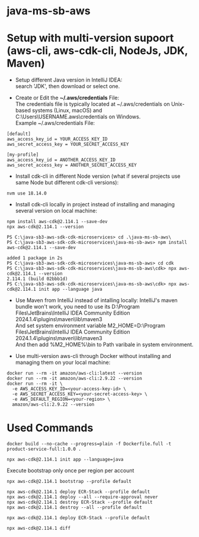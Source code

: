 # java-ms-sb-aws

# Setup with multi-version supoort (aws-cli, aws-cdk-cli, NodeJs, JDK, Maven)
- Setup different Java version in IntelliJ IDEA:  
search 'JDK', then download or select one.  

- Create or Edit the **~/.aws/credentials** File:  
The credentials file is typically located at ~/.aws/credentials on Unix-based systems (Linux, macOS) and C:\Users\USERNAME\.aws\credentials on Windows.  
Example ~/.aws/credentials File:
```
[default]
aws_access_key_id = YOUR_ACCESS_KEY_ID
aws_secret_access_key = YOUR_SECRET_ACCESS_KEY

[my-profile]
aws_access_key_id = ANOTHER_ACCESS_KEY_ID
aws_secret_access_key = ANOTHER_SECRET_ACCESS_KEY
```

- Install cdk-cli in different Node version (what if several projects use same Node but different cdk-cli versions):  
```
nvm use 18.14.0
```

- Install cdk-cli locally in project instead of installing and managing several version on local machine:  
```
npm install aws-cdk@2.114.1 --save-dev  
npx aws-cdk@2.114.1 --version
```

```
PS C:\java-sb3-aws-sdk-cdk-microservices> cd .\java-ms-sb-aws\
PS C:\java-sb3-aws-sdk-cdk-microservices\java-ms-sb-aws> npm install aws-cdk@2.114.1 --save-dev

added 1 package in 2s
PS C:\java-sb3-aws-sdk-cdk-microservices\java-ms-sb-aws> cd cdk
PS C:\java-sb3-aws-sdk-cdk-microservices\java-ms-sb-aws\cdk> npx aws-cdk@2.114.1 --version
2.114.1 (build 02bbb1d)
PS C:\java-sb3-aws-sdk-cdk-microservices\java-ms-sb-aws\cdk> npx aws-cdk@2.114.1 init app --language java
```
- Use Maven from IntelliJ instead of intalling locally:
IntelliJ's maven bundle won't work, you need to use its D:\Program Files\JetBrains\IntelliJ IDEA Community Edition 2024.1.4\plugins\maven\lib\maven3  
And set system environment variable M2_HOME=D:\Program Files\JetBrains\IntelliJ IDEA Community Edition 2024.1.4\plugins\maven\lib\maven3  
And then add %M2_HOME%\bin to Path varibale in system environment.  

- Use multi-version aws-cli through Docker without installing and managing them on your local machine:  
```
docker run --rm -it amazon/aws-cli:latest --version  
docker run --rm -it amazon/aws-cli:2.9.22 --version  
docker run --rm -it \
  -e AWS_ACCESS_KEY_ID=<your-access-key-id> \
  -e AWS_SECRET_ACCESS_KEY=<your-secret-access-key> \
  -e AWS_DEFAULT_REGION=<your-region> \
  amazon/aws-cli:2.9.22 --version  
```


# Used Commands
```
docker build --no-cache --progress=plain -f Dockerfile.full -t product-service-full:1.0.0 .
```

```
npx aws-cdk@2.114.1 init app --language=java
```

Execute bootstrap only once per region per account
```
npx aws-cdk@2.114.1 bootstrap --profile default
```
```
npx aws-cdk@2.114.1 deploy ECR-Stack --profile default
npx aws-cdk@2.114.1 deploy --all --require-approval never
npx aws-cdk@2.114.1 destroy ECR-Stack --profile default
npx aws-cdk@2.114.1 destroy --all --profile default
```
```
npx aws-cdk@2.114.1 deploy ECR-Stack --profile default
```
```
npx aws-cdk@2.114.1 diff
```
